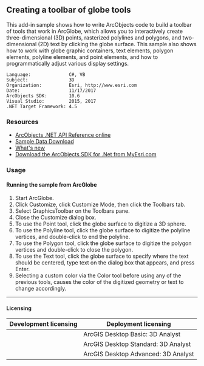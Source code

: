 ## Creating a toolbar of globe tools

  <div xmlns="http://www.w3.org/1999/xhtml" xmlns:my="http://schemas.microsoft.com/office/infopath/2003/myXSD/2006-02-10T23:25:53">This add-in sample shows how to write ArcObjects code to build a toolbar of tools that work in ArcGlobe, which allows you to interactively create three-dimensional (3D) points, rasterized polylines and polygons, and two-dimensional (2D) text by clicking the globe surface. This sample also shows how to work with globe graphic containers, text elements, polygon elements, polyline elements, and point elements, and how to programmatically adjust various display settings. </div>  


<!-- TODO: Fill this section below with metadata about this sample-->
```
Language:              C#, VB
Subject:               3D
Organization:          Esri, http://www.esri.com
Date:                  11/17/2017
ArcObjects SDK:        10.6
Visual Studio:         2015, 2017
.NET Target Framework: 4.5
```

### Resources

* [ArcObjects .NET API Reference online](http://desktop.arcgis.com/en/arcobjects/latest/net/webframe.htm)  
* [Sample Data Download](../../releases)  
* [What's new](http://desktop.arcgis.com/en/arcobjects/latest/net/webframe.htm#05247c04-bfd9-4e36-ae09-bc6e833c3b14.htm)  
* [Download the ArcObjects SDK for .Net from MyEsri.com](https://my.esri.com/)  

### Usage
#### Running the sample from ArcGlobe  
1. Start ArcGlobe.  
1. Click Customize, click Customize Mode, then click the Toolbars tab.  
1. Select GraphicsToolbar on the Toolbars pane.  
1. Close the Customize dialog box.  
1. To use the Point tool, click the globe surface to digitize a 3D sphere.  
1. To use the Polyline tool, click the globe surface to digitize the polyline vertices, and double-click to end the polyline.  
1. To use the Polygon tool, click the globe surface to digitize the polygon vertices and double-click to close the polygon.  
1. To use the Text tool, click the globe surface to specify where the text should be centered, type text on the dialog box that appears, and press Enter.  
1. Selecting a custom color via the Color tool before using any of the previous tools, causes the color of the digitized geometry or text to change accordingly.  









---------------------------------

#### Licensing  
| Development licensing | Deployment licensing | 
| ------------- | ------------- | 
|  | ArcGIS Desktop Basic: 3D Analyst |  
|  | ArcGIS Desktop Standard: 3D Analyst |  
|  | ArcGIS Desktop Advanced: 3D Analyst |  


